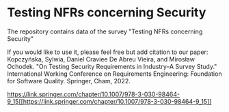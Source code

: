 # Testing NFRs concerning Security

The repository contains data of the survey "Testing NFRs concerning Security"

If you would like to use it, please feel free but add citation to our paper:
Kopczyńska, Sylwia, Daniel Craviee De Abreu Vieira, and Mirosław Ochodek. 
"On Testing Security Requirements in Industry–A Survey Study." 
International Working Conference on Requirements Engineering: Foundation for Software Quality. Springer, Cham, 2022.

https://link.springer.com/chapter/10.1007/978-3-030-98464-9_15[[https://link.springer.com/chapter/10.1007/978-3-030-98464-9_15]]

